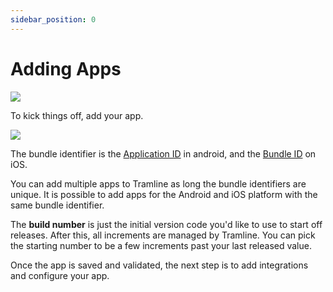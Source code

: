```yaml
---
sidebar_position: 0
---
```


# Adding Apps

![](/img/add-new-app.png)

To kick things off, add your app.

![](/img/create-new-app.png)

The bundle identifier is the [Application ID](https://developer.android.com/studio/build/configure-app-module#set-application-id) in android, and the [Bundle ID](https://developer.apple.com/documentation/appstoreconnectapi/bundle_ids) on iOS.

You can add multiple apps to Tramline as long the bundle identifiers are unique. It is possible to add apps for the Android and iOS platform with the same bundle identifier.

The **build number** is just the initial version code you'd like to use to start off releases. After this, all increments are managed by Tramline. You can pick the starting number to be a few increments past your last released value.

Once the app is saved and validated, the next step is to add integrations and configure your app.
